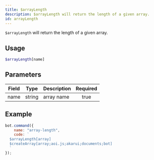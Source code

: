 ```yaml
---
title: $arrayLength
description: $arrayLength will return the length of a given array.
id: arrayLength
---
```


`$arrayLength` will return the length of a given array.

## Usage

```php
$arrayLength[name]
```

## Parameters

| Field | Type   | Description | Required |
|-------|--------|-------------|:--------:|
| name  | string | array name  |   true   |

## Example

```javascript
bot.command({
    name: "array-length",
    code: `
  $arrayLength[array]
  $createArray[array;aoi.js;akarui;documents;bot]
  `
});
```